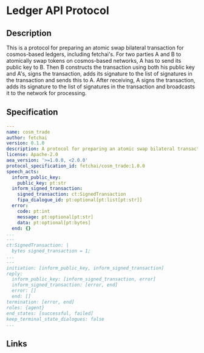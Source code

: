 # Ledger API Protocol

## Description

This is a protocol for preparing an atomic swap bilateral transaction for cosmos-based ledgers, including fetchai's. 
For two parties A and B to atomically swap tokens on cosmos-based networks, A has to send its public key to B.
Then B constructs the transaction using both his public key and A's, signs the transaction, adds its signature to the list of signatures in the transaction and sends this to A. 
After receiving, A signs the transaction, adds its signature to the list of signatures in the transaction and broadcasts it to the network for processing.

## Specification

```yaml
---
name: cosm_trade
author: fetchai
version: 0.1.0
description: A protocol for preparing an atomic swap bilateral transaction for cosmos-based ledgers, including fetchai's.
license: Apache-2.0
aea_version: '>=1.0.0, <2.0.0'
protocol_specification_id: fetchai/cosm_trade:1.0.0
speech_acts:
  inform_public_key:
    public_key: pt:str
  inform_signed_transaction:
    signed_transaction: ct:SignedTransaction
    fipa_dialogue_id: pt:optional[pt:list[pt:str]]
  error:
    code: pt:int
    message: pt:optional[pt:str]
    data: pt:optional[pt:bytes]
  end: {}
...
---
ct:SignedTransaction: |
  bytes signed_transaction = 1;
...
---
initiation: [inform_public_key, inform_signed_transaction]
reply:
  inform_public_key: [inform_signed_transaction, error]
  inform_signed_transaction: [error, end]
  error: []
  end: []
termination: [error, end]
roles: {agent}
end_states: [successful, failed]
keep_terminal_state_dialogues: false
...
```

## Links
